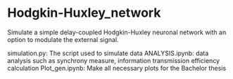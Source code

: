 # Hodgkin-Huxley_network

Simulate a simple delay-coupled Hodgkin-Huxley neuronal network with an option to modulate the external signal.

simulation.py: The script used to simulate data
ANALYSIS.ipynb: data analysis such as synchrony measure, information transmission efficiency calculation
Plot_gen.ipynb: Make all necessary plots for the Bachelor thesis

